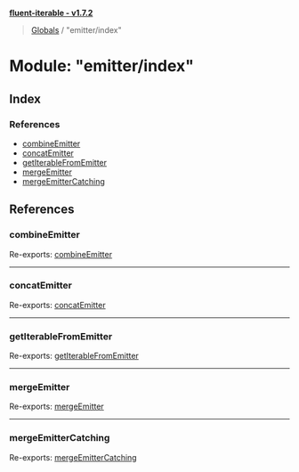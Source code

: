 **[fluent-iterable - v1.7.2](../README.md)**

> [Globals](../README.md) / "emitter/index"

# Module: "emitter/index"

## Index

### References

* [combineEmitter](_emitter_index_.md#combineemitter)
* [concatEmitter](_emitter_index_.md#concatemitter)
* [getIterableFromEmitter](_emitter_index_.md#getiterablefromemitter)
* [mergeEmitter](_emitter_index_.md#mergeemitter)
* [mergeEmitterCatching](_emitter_index_.md#mergeemittercatching)

## References

### combineEmitter

Re-exports: [combineEmitter](_emitter_combine_emitter_.md#combineemitter)

___

### concatEmitter

Re-exports: [concatEmitter](_emitter_concat_emitter_.md#concatemitter)

___

### getIterableFromEmitter

Re-exports: [getIterableFromEmitter](_emitter_get_iterable_from_emitter_.md#getiterablefromemitter)

___

### mergeEmitter

Re-exports: [mergeEmitter](_emitter_merge_emitter_.md#mergeemitter)

___

### mergeEmitterCatching

Re-exports: [mergeEmitterCatching](_emitter_merge_emitter_catching_.md#mergeemittercatching)
